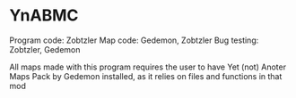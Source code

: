 # YnABMC

Program code: Zobtzler
Map code: Gedemon, Zobtzler
Bug testing: Zobtzler, Gedemon

All maps made with this program requires the user to have Yet (not) Anoter Maps Pack by Gedemon installed, as it relies on files and functions in that mod
